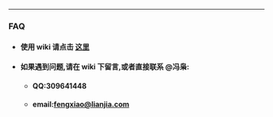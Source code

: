 ---

### FAQ
- #### 使用 wiki 请点击 [这里](http://wiki.lianjia.com/pages/viewpage.action?pageId=12504994)
- #### 如果遇到问题,请在 wiki 下留言,或者直接联系 @冯枭:
    - #### QQ:309641448
    - #### email:fengxiao@lianjia.com

